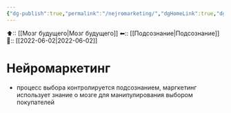 ```yaml
---
{"dg-publish":true,"permalink":"/nejromarketing/","dgHomeLink":true,"dgPassFrontmatter":false}
---
```



⬆:: [[Мозг будущего|Мозг будущего]]
⬅:: [[Подсознание|Подсознание]]
📅:: [[2022-06-02|2022-06-02]]

# Нейромаркетинг
- процесс выбора контролируется подсознанием, маргкетинг использует знание о мозге для манипулирования выбором покупателей